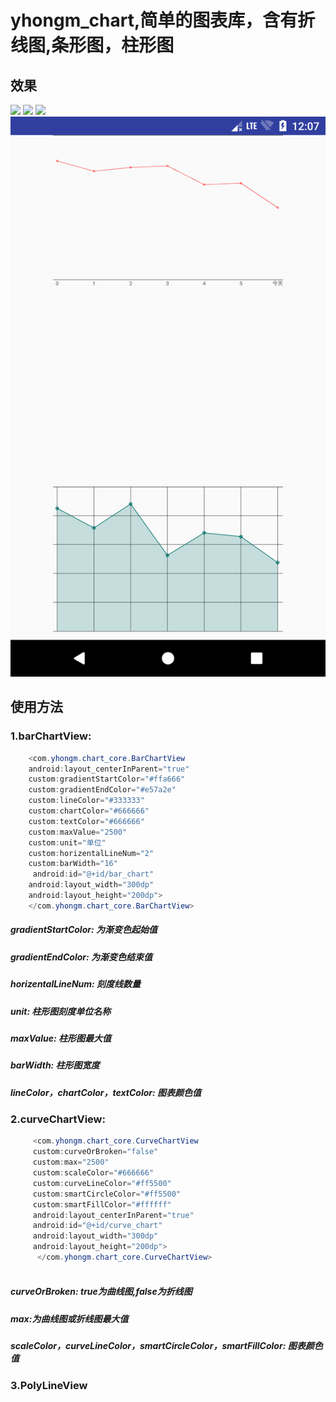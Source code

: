  # yhongm_chart,简单的图表库，含有折线图,条形图，柱形图
 
 ## 效果
 
<img src="/preview/Screenshot_1491750474.png">
<img src="/preview/Screenshot_1491750643.png">
<img src="/preview/Screenshot_1491750379.png">
<img src="/preview/Screenshot_1537070842.png">

 ## 使用方法
 
 ### 1.barChartView:  
 
```java
    <com.yhongm.chart_core.BarChartView   
    android:layout_centerInParent="true"   
    custom:gradientStartColor="#ffa666"   
    custom:gradientEndColor="#e57a2e"    
    custom:lineColor="#333333"    
    custom:chartColor="#666666"    
    custom:textColor="#666666"    
    custom:maxValue="2500"    
    custom:unit="单位"    
    custom:horizentalLineNum="2"
    custom:barWidth="16"  
     android:id="@+id/bar_chart"    
    android:layout_width="300dp"    
    android:layout_height="200dp">  
    </com.yhongm.chart_core.BarChartView>
```  
	
 ##### gradientStartColor: 为渐变色起始值
 ##### gradientEndColor: 为渐变色结束值
 ##### horizentalLineNum: 刻度线数量
 ##### unit: 柱形图刻度单位名称
 ##### maxValue: 柱形图最大值
 ##### barWidth: 柱形图宽度
 ##### lineColor，chartColor，textColor: 图表颜色值
	
 ### 2.curveChartView:
```java
     <com.yhongm.chart_core.CurveChartView   
     custom:curveOrBroken="false"   
     custom:max="2500"   
     custom:scaleColor="#666666"    
     custom:curveLineColor="#ff5500"    
     custom:smartCircleColor="#ff5500"     
     custom:smartFillColor="#ffffff"   
     android:layout_centerInParent="true"   
     android:id="@+id/curve_chart"      
     android:layout_width="300dp"   
     android:layout_height="200dp">  
      </com.yhongm.chart_core.CurveChartView>
 
```

  ##### curveOrBroken: true为曲线图,false为折线图
  ##### max:为曲线图或折线图最大值
  ##### scaleColor，curveLineColor，smartCircleColor，smartFillColor: 图表颜色值
  ### 3.PolyLineView
  

